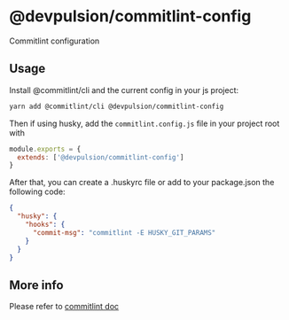 # @devpulsion/commitlint-config

Commitlint configuration

## Usage

Install @commitlint/cli and the current config in your js project:

```sh
yarn add @commitlint/cli @devpulsion/commitlint-config
```

Then if using husky, add the `commitlint.config.js` file in your project root with

```js
module.exports = {
  extends: ['@devpulsion/commitlint-config']
}
```

After that, you can create a .huskyrc file or add to your package.json the following code:

```json
{
  "husky": {
    "hooks": {
      "commit-msg": "commitlint -E HUSKY_GIT_PARAMS"
    }
  }
}
```

## More info

Please refer to [commitlint doc](https://github.com/conventional-changelog/commitlint)
